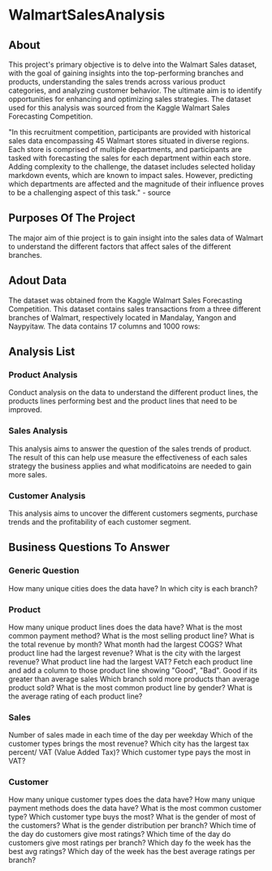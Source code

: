# WalmartSalesAnalysis

## About

This project's primary objective is to delve into the Walmart Sales dataset, with the goal of gaining insights into the top-performing branches and products, understanding the sales trends across various product categories, and analyzing customer behavior. The ultimate aim is to identify opportunities for enhancing and optimizing sales strategies. The dataset used for this analysis was sourced from the Kaggle Walmart Sales Forecasting Competition.

"In this recruitment competition, participants are provided with historical sales data encompassing 45 Walmart stores situated in diverse regions. Each store is comprised of multiple departments, and participants are tasked with forecasting the sales for each department within each store. Adding complexity to the challenge, the dataset includes selected holiday markdown events, which are known to impact sales. However, predicting which departments are affected and the magnitude of their influence proves to be a challenging aspect of this task." - source

## Purposes Of The Project

The major aim of thie project is to gain insight into the sales data of Walmart to understand the different factors that affect sales of the different branches.

## Adout Data
The dataset was obtained from the Kaggle Walmart Sales Forecasting Competition. This dataset contains sales transactions from a three different branches of Walmart, respectively located in Mandalay, Yangon and Naypyitaw. The data contains 17 columns and 1000 rows:

## Analysis List

### Product Analysis
Conduct analysis on the data to understand the different product lines, the products lines performing best and the product lines that need to be improved.

### Sales Analysis
This analysis aims to answer the question of the sales trends of product. The result of this can help use measure the effectiveness of each sales strategy the business applies and what modificatoins are needed to gain more sales.

### Customer Analysis
This analysis aims to uncover the different customers segments, purchase trends and the profitability of each customer segment.

## Business Questions To Answer

### Generic Question
How many unique cities does the data have?
In which city is each branch?

### Product
How many unique product lines does the data have?
What is the most common payment method?
What is the most selling product line?
What is the total revenue by month?
What month had the largest COGS?
What product line had the largest revenue?
What is the city with the largest revenue?
What product line had the largest VAT?
Fetch each product line and add a column to those product line showing "Good", "Bad". Good if its greater than average sales
Which branch sold more products than average product sold?
What is the most common product line by gender?
What is the average rating of each product line?

### Sales
Number of sales made in each time of the day per weekday
Which of the customer types brings the most revenue?
Which city has the largest tax percent/ VAT (Value Added Tax)?
Which customer type pays the most in VAT?

### Customer
How many unique customer types does the data have?
How many unique payment methods does the data have?
What is the most common customer type?
Which customer type buys the most?
What is the gender of most of the customers?
What is the gender distribution per branch?
Which time of the day do customers give most ratings?
Which time of the day do customers give most ratings per branch?
Which day fo the week has the best avg ratings?
Which day of the week has the best average ratings per branch?
